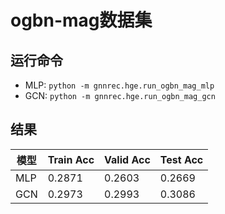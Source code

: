 # ogbn-mag数据集
## 运行命令
* MLP: `python -m gnnrec.hge.run_ogbn_mag_mlp`
* GCN: `python -m gnnrec.hge.run_ogbn_mag_gcn`

## 结果
| 模型 | Train Acc | Valid Acc | Test Acc |
| --- | --- | --- | --- |
| MLP | 0.2871 | 0.2603 | 0.2669 |
| GCN | 0.2973 | 0.2993 | 0.3086 |
